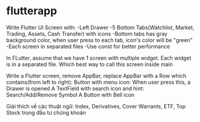 # flutterapp
Write Flutter UI Screen with:
-Left Drawer
-5 Bottom Tabs(Watchlist, Market, Trading, Assets, Cash Transfer) with icons
-Bottom tabs has gray background color, when user press to each tab, icon's color will be "green"
-Each screen in separated files
-Use const for better performance


In FLutter, assume that we have 1 screen with multiple widget. Each widget is in a separated file. Which best way to call this screen inside main

Write a Flutter screen, remove AppBar, replace AppBar with a Row which contains(from left to right):
Button with menu icon: When user press this, a Drawer is opened
A TextField with search icon and hint: Search/Add/Remove Symbol
A Button with Bell icon 

Giải thích về các thuật ngữ: Index, Derivatives, Cover Warrants, ETF, Top Stock trong đầu tư chứng khoán


